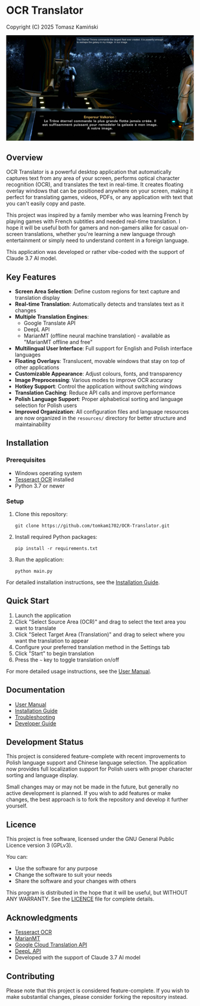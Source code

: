 # OCR Translator
Copyright (C) 2025 Tomasz Kamiński

![OCR Translator Logo](screenshots/screenshot3.jpg)

## Overview

OCR Translator is a powerful desktop application that automatically captures text from any area of your screen, performs optical character recognition (OCR), and translates the text in real-time. It creates floating overlay windows that can be positioned anywhere on your screen, making it perfect for translating games, videos, PDFs, or any application with text that you can't easily copy and paste.

This project was inspired by a family member who was learning French by playing games with French subtitles and needed real-time translation. I hope it will be useful both for gamers and non-gamers alike for casual on-screen translations, whether you're learning a new language through entertainment or simply need to understand content in a foreign language.

This application was developed or rather vibe-coded with the support of Claude 3.7 AI model.

## Key Features

- **Screen Area Selection**: Define custom regions for text capture and translation display
- **Real-time Translation**: Automatically detects and translates text as it changes
- **Multiple Translation Engines**:
  - Google Translate API
  - DeepL API
  - MarianMT (offline neural machine translation) - available as "MarianMT offline and free"
- **Multilingual User Interface**: Full support for English and Polish interface languages
- **Floating Overlays**: Translucent, movable windows that stay on top of other applications
- **Customizable Appearance**: Adjust colours, fonts, and transparency
- **Image Preprocessing**: Various modes to improve OCR accuracy
- **Hotkey Support**: Control the application without switching windows
- **Translation Caching**: Reduce API calls and improve performance
- **Polish Language Support**: Proper alphabetical sorting and language selection for Polish users
- **Improved Organization**: All configuration files and language resources are now organized in the `resources/` directory for better structure and maintainability

## Installation

### Prerequisites

- Windows operating system
- [Tesseract OCR](https://github.com/UB-Mannheim/tesseract/wiki) installed
- Python 3.7 or newer

### Setup

1. Clone this repository:
   ```
   git clone https://github.com/tomkam1702/OCR-Translator.git
   ```

2. Install required Python packages:
   ```
   pip install -r requirements.txt
   ```

3. Run the application:
   ```
   python main.py
   ```

For detailed installation instructions, see the [Installation Guide](docs/installation.md).

## Quick Start

1. Launch the application
2. Click "Select Source Area (OCR)" and drag to select the text area you want to translate
3. Click "Select Target Area (Translation)" and drag to select where you want the translation to appear
4. Configure your preferred translation method in the Settings tab
5. Click "Start" to begin translation
6. Press the `~` key to toggle translation on/off

For more detailed usage instructions, see the [User Manual](docs/user-manual.md).

## Documentation

- [User Manual](docs/user-manual.md)
- [Installation Guide](docs/installation.md)
- [Troubleshooting](docs/troubleshooting.md)
- [Developer Guide](docs/developer-guide.md)

## Development Status

This project is considered feature-complete with recent improvements to Polish language support and Chinese language selection. The application now provides full localization support for Polish users with proper character sorting and language display.

Small changes may or may not be made in the future, but generally no active development is planned. If you wish to add features or make changes, the best approach is to fork the repository and develop it further yourself.

## Licence

This project is free software, licensed under the GNU General Public Licence version 3 (GPLv3).

You can:
- Use the software for any purpose
- Change the software to suit your needs
- Share the software and your changes with others

This program is distributed in the hope that it will be useful, but WITHOUT ANY WARRANTY. See the [LICENCE](LICENSE) file for complete details.

## Acknowledgments

- [Tesseract OCR](https://github.com/tesseract-ocr/tesseract)
- [MarianMT](https://huggingface.co/docs/transformers/model_doc/marian)
- [Google Cloud Translation API](https://cloud.google.com/translate)
- [DeepL API](https://www.deepl.com/pro-api)
- Developed with the support of Claude 3.7 AI model

## Contributing

Please note that this project is considered feature-complete. If you wish to make substantial changes, please consider forking the repository instead.
